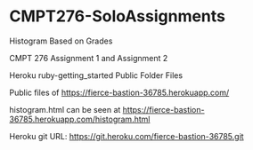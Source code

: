 # CMPT276-SoloAssignments
Histogram Based on Grades


CMPT 276 Assignment 1 and Assignment 2

Heroku ruby-getting_started Public Folder Files


Public files of https://fierce-bastion-36785.herokuapp.com/

histogram.html can be seen at https://fierce-bastion-36785.herokuapp.com/histogram.html

Heroku git URL: https://git.heroku.com/fierce-bastion-36785.git
